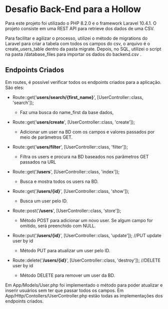 # Desafio Back-End para a Hollow

Para este projeto foi utilizado o PHP 8.2.0 e o framework Laravel 10.4.1.
O projeto consiste em uma REST API para retrieve dos dados de uma CSV.

Para facilitar e agilizar o processo, utilizei o método de migrations do Laravel para criar a tabela com todos os campos do csv, o arquivo é o create_users_table dentro da pasta migrate. Depois, no SQL, utilizei o script na pasta /database_files para importar os dados do backend.csv .

## Endpoints Criados
Em routes, é possível verificar todos os endpoints criados para a aplicação. São eles:
- Route::get('<b>users/search/{first_name}</b>', [UserController::class, 'search']);
  - Faz uma busca do name_first da base dados, 

- Route::get('<b>users/create</b>', [UserController::class, 'create']);
  - Adicionar um user na BD com os campos e valores passados por meio de parâmetros GET.

- Route::get('<b>users/filter</b>', [UserController::class, 'filter']);
  - Filtra os users e procura na BD baseados nos parâmetros GET passados na URL

- Route::get('<b>/users</b>', [UserController::class, 'index']);
  - Busca e mostra todos os users na BD.

- Route::get('<b>/users/{id}</b>', [UserController::class, 'show']);
  - Busca um user pelo ID.

- Route::post('<b>/users</b>', [UserController::class, 'store']);
  - Método POST para adicionar um novo user. Se algum campo for omitido, será preenchido com NULL.

- Route::put('<b>/users/{id}</b>', [UserController::class, 'update']); //PUT update user by id
  - Método PUT para atualizar um user pelo ID.

- Route::delete('<b>/users/{id}</b>', [UserController::class, 'destroy']); //DELETE user by id
  - Método DELETE para remover um user da BD.

Em App/Models/User.php foi implementado o método para poder atualizar e inserir usuários sem ter que passar todos os campos.
Em App/Http/Contollers/UserController.php estão todas as implementações dos endpoints criados.
